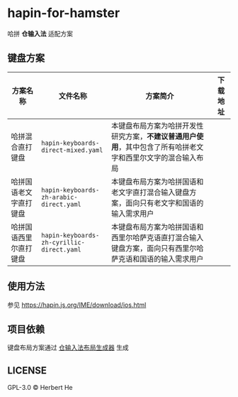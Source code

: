 # hapin-for-hamster

哈拼 **仓输入法** 适配方案

## 键盘方案

| 方案名称               | 文件名称                                  | 方案简介                                                                                                       | 下载地址 |
| ---------------------- | ----------------------------------------- | -------------------------------------------------------------------------------------------------------------- | -------- |
| 哈拼混合直打键盘       | `hapin-keyboards-direct-mixed.yaml`       | 本键盘布局方案为哈拼开发性研究方案，**不建议普通用户使用**，其中包含了所有哈拼老文字和西里尔文字的混合输入布局 |          |
| 哈拼国语老文字直打键盘 | `hapin-keyboards-zh-arabic-direct.yaml`   | 本键盘布局方案为哈拼国语和老文字直打混合输入键盘方案，面向只有老文字和国语的输入需求用户                       |          |
| 哈拼国语西里尔直打键盘 | `hapin-keyboards-zh-cyrillic-direct.yaml` | 本键盘布局方案为哈拼国语和西里尔哈萨克语直打混合输入键盘方案，面向只有西里尔哈萨克语和国语的输入需求用户       |          |

## 使用方法

参见 <https://hapin.js.org/IME/download/ios.html>

## 项目依赖

键盘布局方案通过 [仓输入法布局生成器](https://github.com/lost-melody/hamster-tools) 生成

## LICENSE

GPL-3.0 &copy; Herbert He
